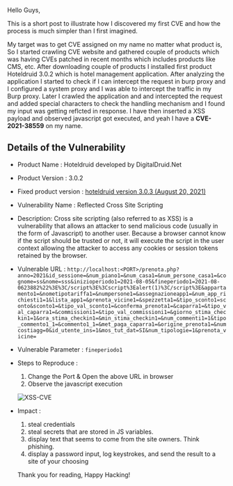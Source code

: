 Hello Guys,


This is a short post to illustrate how I discovered my first CVE and how the process is much simpler than I first imagined.

My target was to get CVE assigned on my name no matter what product is, So I started crawling CVE website and gathered couple of products which was having CVEs patched in recent months which includes products like CMS, etc.
After downloading couple of products I installed first product Hoteldruid 3.0.2 which is hotel management application. After analyzing the application I started to check if I can intercept the request in burp proxy and I configured a system proxy and I was able to intercept the traffic in my Burp proxy.
Later I crawled the application and and intercepted the request and added special characters to check the handling mechanism and I found my input was getting reflcted in response.
I have then inserted a XSS payload and observed javascript got executed, and yeah I have a **CVE-2021-38559** on my name.


## Details of the Vulnerability

- Product Name : Hoteldruid developed by DigitalDruid.Net
- Product Version : 3.0.2
- Fixed product version : [hoteldruid version 3.0.3 (August 20, 2021)](https://www.hoteldruid.com/en/download.html)
- Vulnerability Name : Reflected Cross Site Scripting

- Description:
Cross site scripting (also referred to as XSS) is a vulnerability that allows an attacker to send malicious code (usually in the form of Javascript) to another user. Because a browser cannot know if the script should be trusted or not, it will execute the script in the user context allowing the attacker to access any cookies or session tokens retained by the browser.

- Vulnerable URL : `http://localhost:<PORT>/prenota.php?anno=2021&id_sessione=&num_piano1=&num_casa1=&num_persone_casa1=&cognome=ss&nome=sss&inizioperiodo1=2021-08-05&fineperiodo1=2021-08-0623882%22%3E%3C/script%3E%3Cscript%3Ealert(1)%3C/script%3E&appartamento1=&nometipotariffa1=&numpersone1=&assegnazioneapp1=&num_app_richiesti1=1&lista_app1=&prenota_vicine1=&spezzetta1=&tipo_sconto1=sconto&sconto1=&tipo_val_sconto1=&conferma_prenota1=&caparra1=&tipo_val_caparra1=&commissioni1=&tipo_val_commissioni1=&giorno_stima_checkin1=1&ora_stima_checkin1=&min_stima_checkin1=&num_commenti1=1&tipo_commento1_1=&commento1_1=&met_paga_caparra1=&origine_prenota1=&numcostiagg=0&id_utente_ins=1&mos_tut_dat=SI&num_tipologie=1&prenota_vicine=`

- Vulnerable Parameter : `fineperiodo1`

- Steps to Reproduce :

  1. Change the Port & Open the above URL in browser
  2. Observe the javascript execution
  
  ![XSS-CVE](https://user-images.githubusercontent.com/45512184/130421663-d0e0e699-2e0e-4968-b875-b42af3575f4d.png)


- Impact :  

  1. steal credentials
  2. steal secrets that are stored in JS variables.
  3. display text that seems to come from the site owners. Think phishing.
  4. display a password input, log keystrokes, and send the result to a site of your choosing
  
  
  
  Thank you for reading, Happy Hacking!
